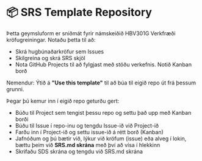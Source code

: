 # 📦 SRS Template Repository

Þetta geymsluform er sniðmát fyrir námskeiðið HBV301G Verkfræði kröfugreiningar. Notaðu þetta til að:
- Skrá hugbúnaðarkröfur sem Issues
- Skilgreina og skrá SRS skjöl
- Nota GitHub Projects til að fylgjast með stöðu verkefnis. Notið Kanban borð 

Nemendur: Ýtið á **"Use this template"** til að búa til eigið repo út frá þessum grunni.

Þegar þú kemur inn í eigið repo geturðu gert: 
- Búðu til Project sem tengist þessu repo og settu það upp með Kanban borði
- Búðu til Issue í repo-inu og tengdu Issue-ið við Project-ið
- Farðu inn í Project-ið og settu issue-ið á rétt borð (Kanban)
- Jafnóðum og þú bætir við, lýkur við kröfum (issue) eða alveg í lokin, bættu þeim við **SRS.md skrána** með því að vísa í hlekkinn
- Skrifaðu SDS skrána og tengdu við SRS.md skrána 
